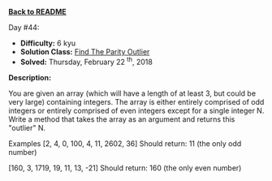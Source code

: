 ﻿<a href=https://github.com/hlais/Kata---a---Day><b>Back to README</b><a>

Day #44: 

* <b>Difficulty:</b> 6 kyu
* <b>Solution Class:</b> [Find The Parity Outlier](Find%20The%20Parity%20Outlier.cs)
* <b>Solved:</b> Thursday, February 22 <sup>th</sup>, 2018

<b>Description:</b>

You are given an array (which will have a length of at least 3, but could be very large) containing integers. The array is either entirely comprised of odd integers or entirely comprised of even integers except for a single integer N. Write a method that takes the array as an argument and returns this "outlier" N.

Examples
[2, 4, 0, 100, 4, 11, 2602, 36]
Should return: 11 (the only odd number)

[160, 3, 1719, 19, 11, 13, -21]
Should return: 160 (the only even number)

